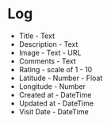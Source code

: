 # Log

- Title - Text
- Description - Text
- Image - Text - URL
- Comments - Text
- Rating - scale of 1 - 10
- Latitude - Number - Float
- Longitude - Number
- Created at - DateTime
- Updated at - DateTime
- Visit Date - DateTime
